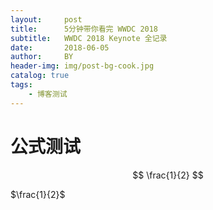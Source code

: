 ```yaml
---
layout:     post
title:      5分钟带你看完 WWDC 2018
subtitle:   WWDC 2018 Keynote 全记录
date:       2018-06-05
author:     BY
header-img: img/post-bg-cook.jpg
catalog: true
tags:
    - 博客测试
---
```


<script type="text/javascript" src="http://cdn.mathjax.org/mathjax/latest/MathJax.js?config=TeX-AMS-MML_HTMLorMML"></script>
<script type="text/x-mathjax-config">
    MathJax.Hub.Config(
    {
         tex2jax: 
    {
        inlineMath: [['$', '$']]
    }, 
    messageStyle: "none"
    });
</script>

# 公式测试


$$
\frac{1}{2}
$$

$\frac{1}{2}$